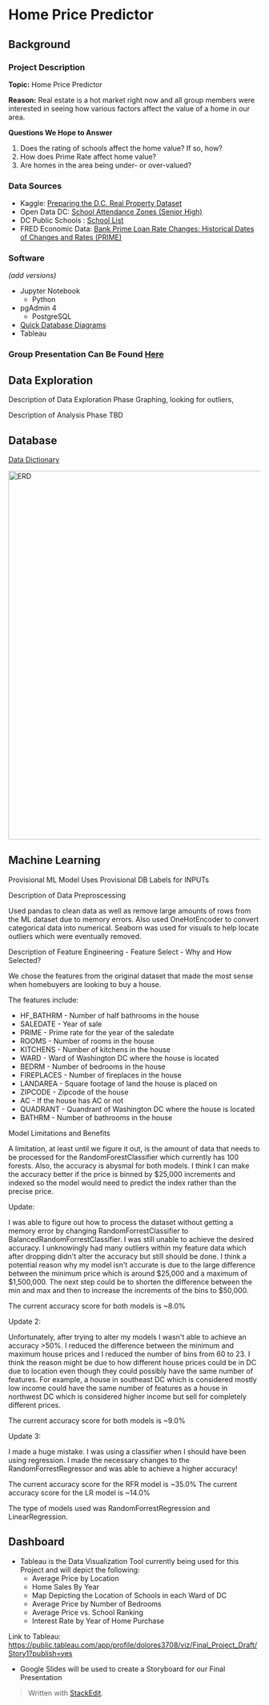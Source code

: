 # Home Price Predictor

## Background
### Project Description
**Topic:** Home Price Predictor

**Reason:** Real estate is a hot market right now and all group members were interested in seeing how various factors affect the value of a home in our area.

**Questions We Hope to Answer**
1. Does the rating of schools affect the home value? If so, how?
2. How does Prime Rate affect home value?
3. Are homes in the area being under- or over-valued?

### Data Sources
- Kaggle: [Preparing the D.C. Real Property Dataset](https://www.kaggle.com/christophercorrea/preparing-the-d-c-real-property-dataset/data)
- Open Data DC: [School Attendance Zones (Senior High)](https://opendata.dc.gov/datasets/DCGIS::school-attendance-zones-senior-high/explore?location=38.891085,-77.020974,12.00&showTable=true)
- DC Public Schools : [School List](https://profiles.dcps.dc.gov/)
- FRED Economic Data: [Bank Prime Loan Rate Changes: Historical Dates of Changes and Rates (PRIME)](https://fred.stlouisfed.org/series/PRIME)

### Software
 *(add versions)*
- Jupyter Notebook
	- Python
- pgAdmin 4
	- PostgreSQL
- [Quick Database Diagrams](https://app.quickdatabasediagrams.com/#/d/qAGqUr)
- Tableau

### Group Presentation Can Be Found [Here](https://docs.google.com/presentation/d/1iFYkaugBKUH1rIhKyagy_23oyhhAb3F-Tw-sqRhbQg0/edit?usp=sharing)

## Data Exploration
Description of Data Exploration Phase
Graphing, looking for outliers,

Description of Analysis Phase
TBD

## Database

[Data Dictionary](https://docs.google.com/spreadsheets/d/1PIofEBS1nXVsO876CufvHLC2uMqvywRX_FMtP_agspc/edit?usp=sharing)

<img width="736" alt="ERD" src="https://user-images.githubusercontent.com/89493488/150467257-ad2a729d-a177-4db0-ab2e-2defd93d64b9.png">

## Machine Learning

Provisional ML Model 
Uses Provisional DB
Labels for INPUTs

Description of Data Preproscessing

Used pandas to clean data as well as remove large amounts of rows from the ML dataset due to memory errors. Also used OneHotEncoder to convert categorical data into numerical. Seaborn was used for visuals to help locate outliers which were eventually removed.

Description of Feature Engineering - Feature Select - Why and How Selected?

We chose the features from the original dataset that made the most sense when homebuyers are looking to buy a house. 

The features include:
 	
* HF_BATHRM - Number of half bathrooms in the house		
* SALEDATE - Year of sale 	
* PRIME - Prime rate for the year of the saledate
* ROOMS - Number of rooms in the house	
* KITCHENS -  Number of kitchens in the house		
* WARD - Ward of Washington DC where the house is located
* BEDRM  -  Number of bedrooms in the house		
* FIREPLACES - Number of fireplaces in the house		
* LANDAREA - Square footage of land the house is placed on 
* ZIPCODE - Zipcode of the house
* AC - If the house has AC or not 	 	 	 	 	 	
* QUADRANT - Quandrant of Washington DC where the house is located
* BATHRM - Number of bathrooms in the house

Model Limitations and Benefits

A limitation, at least until we figure it out, is the amount of data that needs to be processed for the RandomForestClassifier which currently has 100 forests. Also, the accuracy is abysmal for both models. I think I can make the accuracy better if the price is binned by $25,000 increments and indexed so the model would need to predict the index rather than the precise price. 

Update:

I was able to figure out how to process the dataset without getting a memory error by changing RandomForrestClassifier to BalancedRandomForrestClassifier. I was still unable to achieve the desired accuracy. I unknowingly had many outliers within my feature data which after dropping didn't alter the accuracy but still should be done. I think a potential reason why my model isn't accurate is due to the large difference between the minimum price which is around $25,000 and a maximum of $1,500,000. The next step could be to shorten the difference between the min and max and then to increase the increments of the bins to $50,000.

The current accuracy score for both models is ~8.0%

Update 2:

Unfortunately, after trying to alter my models I wasn't able to achieve an accuracy >50%. I reduced the difference between the minimum and maximum house prices and I reduced the number of bins from 60 to 23. I think the reason might be due to how different house prices could be in DC due to location even though they could possibly have the same number of features. For example, a house in southeast DC which is considered mostly low income could have the same number of features as a house in northwest DC which is considered higher income but sell for completely different prices. 

The current accuracy score for both models is ~9.0%

Update 3:

I made a huge mistake. I was using a classifier when I should have been using regression. I made the necessary changes to the RandomForrestRegressor and was able to achieve a higher accuracy!

The current accuracy score for the RFR model is ~35.0%
The current accuracy score for the LR model is ~14.0%

The type of models used was RandomForrestRegression and LinearRegression.

## Dashboard

- Tableau is the Data Visualization Tool currently being used for this Project and will depict the following:
	- Average Price by Location
	- Home Sales By Year
	- Map Depicting the Location of Schools in each Ward of DC
	- Average Price by Number of Bedrooms
	- Average Price vs. School Ranking
	- Interest Rate by Year of Home Purchase

Link to Tableau: https://public.tableau.com/app/profile/dolores3708/viz/Final_Project_Draft/Story1?publish=yes	
 
- Google Slides will be used to create a Storyboard for our Final Presentation

> Written with [StackEdit](https://stackedit.io/).
